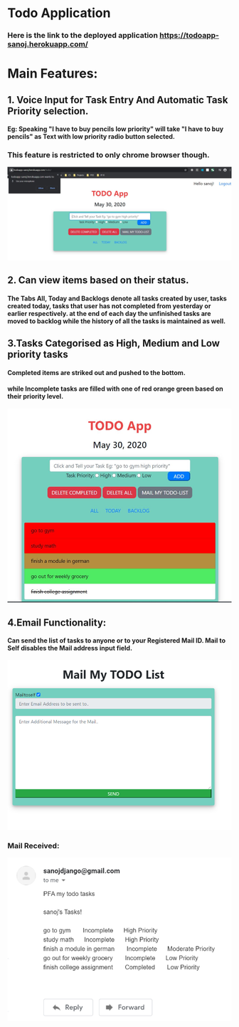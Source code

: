 # Todo Application

### Here is the link to the deployed application https://todoapp-sanoj.herokuapp.com/



# Main Features:
  
  ## 1. Voice Input for Task Entry And Automatic Task Priority selection.
  #### Eg:  Speaking "I have to buy pencils low priority" will take "I have to buy pencils" as Text with low priority radio button selected.
  ### This feature is restricted to only chrome browser though.
  
   ![](imagesfolder/voice2.png)
  
  
  ## 2. Can view items based on their status.
  
  #### The Tabs All, Today and Backlogs denote all tasks created by user, tasks created today, tasks that user has not completed from yesterday or earlier respectively. at the end of each day the unfinished tasks are moved to backlog while the history of all the tasks is maintained as well.
  
  
  ## 3.Tasks Categorised as High, Medium and Low priority tasks
   #### Completed items are striked out and pushed to the bottom.
   #### while Incomplete tasks are filled with one of red orange green based on their priority level.
  
   ![](imagesfolder/todoapp.png)
  
 
  
  
  ## 4.Email Functionality:
   #### Can send the list of tasks to anyone or to your Registered Mail ID. Mail to Self disables the Mail address input field.
  
   ![](imagesfolder/mail.png)
  
  ### Mail Received:
   ![](imagesfolder/mailed.PNG)
